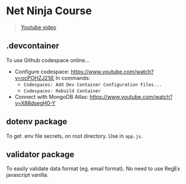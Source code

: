 # Net Ninja Course 
> [Youtube video](https://www.youtube.com/watch?v=SnoAwLP1a-0&list=PL4cUxeGkcC9iqqESP8335DA5cRFp8loyp)

## .devcontainer
To use Github codespace online... 
- Configure codespace: https://www.youtube.com/watch?v=ocPOHZJ21jE
In commands: 
	- `Codespaces: Add Dev Container Configuration Files...`
	- `Codespaces: Rebuild Container`
- Connect with MongoDB Atlas: https://www.youtube.com/watch?v=X88dsegH0-Y

## dotenv package
To get .env file secrets, on root directory. 
Use in `app.js`.

## validator package
To easily validate data format (eg. email format).
No need to use RegEx javascript vanilla.
